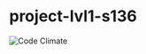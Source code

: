 # project-lvl1-s136
![Code Climate](https://codeclimate.com/github/melsior/project-lvl1-s136/badges/gpa.svg)
